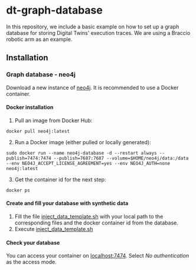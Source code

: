 # dt-graph-database
In this repository, we include a basic example on how to set up a graph database for storing Digital Twins' execution traces. We are using a Braccio robotic arm as an example.

## Installation
### Graph database - neo4j

Download a new instance of [neo4j](https://neo4j.com/). It is recommended to use a Docker container. 

#### Docker installation

1. Pull an image from Docker Hub:
```
docker pull neo4j:latest
```

2. Run a Docker image (either pulled or locally generated):
```
sudo docker run --name neo4j-database -d --restart always --publish=7474:7474 --publish=7687:7687 --volume=$HOME/neo4j/data:/data --env NEO4J_ACCEPT_LICENSE_AGREEMENT=yes --env NEO4J_AUTH=none neo4j:latest 
```

3. Get the container id for the next step:
```
docker ps
```

#### Create and fill your database with synthetic data
1. Fill the file [inject_data_template.sh](https://github.com/atenearesearchgroup/dt-graph-database/blob/main/inject_data_template.sh) with your local path to the corresponding files and the docker container id from the database.
2. Execute [inject_data_template.sh](https://github.com/atenearesearchgroup/dt-graph-database/blob/main/inject_data_template.sh)

#### Check your database
You can access your container on [localhost:7474](http://localhost:7474/). Select _No authentication_ as the access mode.